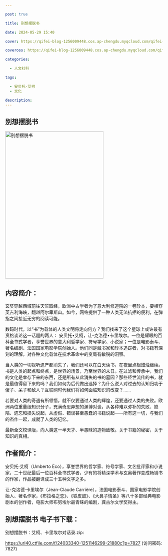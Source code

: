 ```yaml
---

post: true

title: 别想摆脱书

date: 2024-05-29 15:40

cover: https://qifei-blog-1256009448.cos.ap-chengdu.myqcloud.com/qifei-blog/6582e11ec458853aefb7076a.jpg

coveross: https://qifei-blog-1256009448.cos.ap-chengdu.myqcloud.com/qifei-blog/6582e11ec458853aefb7076a.jpg

categories:

  - 人文社科

tags:

  - 安贝托·艾柯
  - 文化

description:
---
```


##  别想摆脱书

<img alt=" 别想摆脱书" class="aligncenter loading" data-was-processed="true" decoding="async" fetchpriority="high" height="471" src="https://qifei-blog-1256009448.cos.ap-chengdu.myqcloud.com/qifei-blog/6582e11ec458853aefb7076a.jpg" style="cursor: zoom-in;" width="314"/>

## 内容简介：

玄奘穿越西域前往天竺取经，欧洲中古学者为了意大利修道院的一卷珍本，要横穿英吉利海峡，翻越阿尔卑斯山。如今，网络提供了一种人类无法抗拒的便利，在弹指之间接近无穷的阅读可能。

数码时代，以“书”为载体的人类文明将走向何方？我们找来了这个星球上或许最有资格谈论这一话题的两人： 安贝托•艾柯，让-克洛德•卡里埃尔。一位是耀眼的百科全书式学者，享誉世界的意大利哲学家、符号学家、小说家；一位是电影泰斗、著名编剧、法国国家电影学院创始人。他们同是藏书家和珍本追踪者，对书籍有深刻的理解，对各种文化载体在技术革命中的变局有敏锐的洞察。

当人类的一切视听遗产都消失了，我们还可以在白天读书，在夜里点根蜡烛继续。书是人类的起点和终点，是世界的场景，乃至世界的末日。在过滤和传承中，我们的文化是幸存下来的东西，还是所有从此消失的书的墓园？那些经世流传的书，就是最值得留下来的吗？我们如何为后代做出选择？为什么说人对过去的认知归功于傻子、呆子和敌人？互联网时代我们将如何面临知识的改变？……

若要对人类的奇遇有所领悟，就不仅要通过人类的辉煌，还要通过人类的失败。欧洲两位重量级知识分子，充满奇思异想的渊博对谈，从各种难以弥补的失败、缺陷、遗忘和损失说起，从虚假、错误甚至愚蠢的书籍说起——所有这一切，与我们的杰作一起，成就了人类的记忆。

最新全文校译版，向人类这一半天才、半愚昧的造物致敬。关于书籍的秘密，关于知识的真相。

## 作者简介：

安贝托·艾柯（Umberto Eco），享誉世界的哲学家、符号学家、文艺批评家和小说家，二十世纪最后一位百科全书式学者，少有的将精深学术与玄奥著作变成畅销书的作家，作品被翻译成三十五种文字之多。

让-克洛德·卡里埃尔（Jean-Claude Carrière），法国电影泰斗、国家电影学院创始人、著名作家，《布拉格之恋》、《铁皮鼓》、《大鼻子情圣》等八十多部经典电影剧本的创作者，电影大师布努埃尔最青睐的编剧，龚古尔文学奖得主。

## 别想摆脱书 电子书下载：

别想摆脱书：艾柯、卡里埃尔对话录.zip: 

https://url40.ctfile.com/f/24033340-1251146299-21880c?p=7827 (访问密码: 7827)
